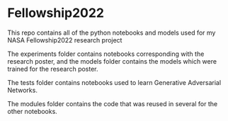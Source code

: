 # Fellowship2022
This repo contains all of the python notebooks and models used for my NASA Fellowship2022 research project

The experiments folder contains notebooks corresponding with the research poster, and the models folder contains the models which were trained for the research poster. 

The tests folder contains notebooks used to learn Generative Adversarial Networks. 

The modules folder contains the code that was reused in several for the other notebooks. 
